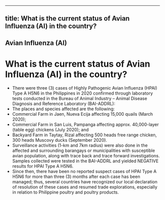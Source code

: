 --- 
 title: What is the current status of Avian Influenza (AI) in the country?
 ---

## Avian Influenza (AI)

# What is the current status of Avian Influenza (AI) in the country?


 - There were three (3) cases of Highly Pathogenic Avian Influenza (HPAI) Type A H5N6 in the Philippines in 2020 confirmed through laboratory tests conducted in the Bureau of Animal Industry – Animal Disease Diagnosis and Reference Laboratory (BAI-ADDRL):
 - The places and species affected are the following:
 - Commercial Farm in Jaen, Nueva Ecija affecting 15,000 quails (March 2020);
 - Commercial Farm in San Luis, Pampanga affecting approx. 40,000-layer (table egg) chickens (July 2020); and
 - Backyard Farm in Taytay, Rizal affecting 500 heads free range chicken, 300 heads Muscovy ducks (September 2020).
 - Surveillance activities (1-km and 7km radius) were also done in the affected and surrounding barangays or municipalities with susceptible avian population, along with trace back and trace forward investigations. Samples collected were tested in the BAI-ADDRL and yielded NEGATIVE results for HPAI Type A H5N6.
 - Since then, there have been no reported suspect cases of HPAI Type A H5N6 for more than three (3) months after each case has been managed; thus, several countries have recognized our local declaration of resolution of these cases and resumed trade explorations, especially in relation to Philippine poultry and poultry products.

